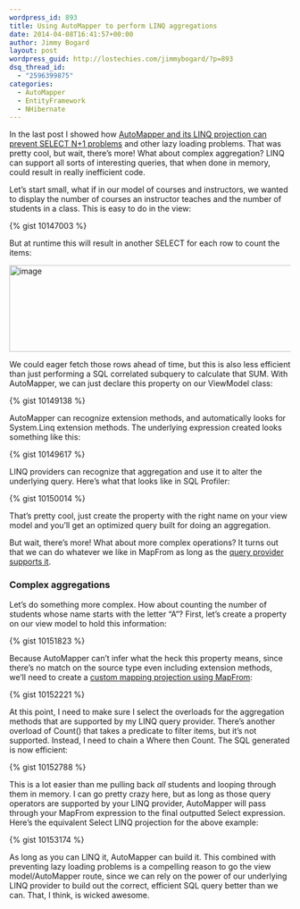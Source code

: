 ```yaml
---
wordpress_id: 893
title: Using AutoMapper to perform LINQ aggregations
date: 2014-04-08T16:41:57+00:00
author: Jimmy Bogard
layout: post
wordpress_guid: http://lostechies.com/jimmybogard/?p=893
dsq_thread_id:
  - "2596399875"
categories:
  - AutoMapper
  - EntityFramework
  - NHibernate
---
```

In the last post I showed how [AutoMapper and its LINQ projection can prevent SELECT N+1 problems](http://lostechies.com/jimmybogard/2014/04/03/using-automapper-to-prevent-select-n1-problems/) and other lazy loading problems. That was pretty cool, but wait, there’s more! What about complex aggregation? LINQ can support all sorts of interesting queries, that when done in memory, could result in really inefficient code.

Let’s start small, what if in our model of courses and instructors, we wanted to display the number of courses an instructor teaches and the number of students in a class. This is easy to do in the view:

{% gist 10147003 %}

But at runtime this will result in another SELECT for each row to count the items:

[<img style="border-top: 0px;border-right: 0px;border-bottom: 0px;padding-top: 0px;padding-left: 0px;border-left: 0px;padding-right: 0px" border="0" alt="image" src="http://lostechies.com/content/jimmybogard/uploads/2014/04/image_thumb.png" width="527" height="155" />](http://lostechies.com/content/jimmybogard/uploads/2014/04/image.png)

We could eager fetch those rows ahead of time, but this is also less efficient than just performing a SQL correlated subquery to calculate that SUM. With AutoMapper, we can just declare this property on our ViewModel class:

{% gist 10149138 %}

AutoMapper can recognize extension methods, and automatically looks for System.Linq extension methods. The underlying expression created looks something like this:

{% gist 10149617 %}

LINQ providers can recognize that aggregation and use it to alter the underlying query. Here’s what that looks like in SQL Profiler:

{% gist 10150014 %}

That’s pretty cool, just create the property with the right name on your view model and you’ll get an optimized query built for doing an aggregation.

But wait, there’s more! What about more complex operations? It turns out that we can do whatever we like in MapFrom as long as the [query provider supports it](http://msdn.microsoft.com/en-us/library/bb738550(v=vs.110).aspx).

### Complex aggregations

Let’s do something more complex. How about counting the number of students whose name starts with the letter “A”? First, let’s create a property on our view model to hold this information:

{% gist 10151823 %}

Because AutoMapper can’t infer what the heck this property means, since there’s no match on the source type even including extension methods, we’ll need to create a [custom mapping projection using MapFrom](https://github.com/AutoMapper/AutoMapper/wiki/Projection):

{% gist 10152221 %}

At this point, I need to make sure I select the overloads for the aggregation methods that are supported by my LINQ query provider. There’s another overload of Count() that takes a predicate to filter items, but it’s not supported. Instead, I need to chain a Where then Count. The SQL generated is now efficient:

{% gist 10152788 %}

This is a lot easier than me pulling back _all_ students and looping through them in memory. I can go pretty crazy here, but as long as those query operators are supported by your LINQ provider, AutoMapper will pass through your MapFrom expression to the final outputted Select expression. Here’s the equivalent Select LINQ projection for the above example:

{% gist 10153174 %}

As long as you can LINQ it, AutoMapper can build it. This combined with preventing lazy loading problems is a compelling reason to go the view model/AutoMapper route, since we can rely on the power of our underlying LINQ provider to build out the correct, efficient SQL query better than we can. That, I think, is wicked awesome.